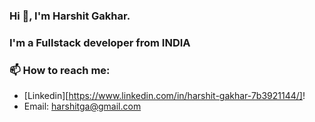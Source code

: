 ### Hi 👋, I'm Harshit Gakhar.

### I'm a Fullstack developer from INDIA

### 📫 How to reach me:
- [Linkedin][https://www.linkedin.com/in/harshit-gakhar-7b3921144/]!
- Email: harshitga@gmail.com

<!--
**harshit860/harshit860** is a ✨ _special_ ✨ repository because its `README.md` (this file) appears on your GitHub profile.

Here are some ideas to get you started:

- 🔭 I’m currently working on ...
- 🌱 I’m currently learning ...
- 👯 I’m looking to collaborate on ...
- 🤔 I’m looking for help with ...
- 💬 Ask me about ...
- 📫 How to reach me: ...
- 😄 Pronouns: ...
- ⚡ Fun fact: ...
-->
